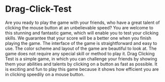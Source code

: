 # Drag-Click-Test
Are you ready to play the game with your friends, who have a great talent of clicking the mouse button at an unbelievable speed? You are welcome to this stunning and fantastic game, which will enable you to test your clicking skills. We guarantee that your score will be a better one when you finish playing the game. The interface of the game is straightforward and easy to use. The color scheme and layout of the game are beautiful to look at. The game does not require any special skill or method to play it. Drag Clicking Test is a simple game, in which you can challenge your friends by showing them your abilities and talents by clicking on a button as fast as possible. It is exciting and fun to play this game because it shows how efficient you are in clicking speedily on a mouse button.
